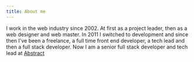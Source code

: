 ```yaml
---
title: About me
---
```


I work in the web industry since 2002. At first as a project leader, then as a web designer and web master. In 2011 I switched to development and since then I've been a freelance, a full time front end developer, a tech lead and then a full stack developer. Now I am a senior full stack developer and tech lead at [Abstract](https://abstract.it/it)

